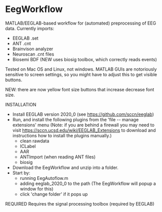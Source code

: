 # EegWorkflow
MATLAB/EEGLAB-based workflow for (automated) preprocessing of EEG data. Currently imports:
- EEGLAB .set
- ANT .cnt
- Brainvison analyzer
- Neuroscan .cnt files
- Biosemi BDF (NEW uses biosig toolbox, which correctly reads events)

Tested on Mac OS and Linux, not windows. MATLAB GUIs are notoriously sensitive to screen settings, so
you might have to adjust this to get visible buttons.

NEW: there are now yellow font size buttons that increase decrease font size.

INSTALLATION
- Install EEGLAB version 2020_0 (see https://github.com/sccn/eeglab)
- Run, and install the following plugins from the 'file -- manage extensions' menu (Note: if you are behind a firewall you may need to visit https://sccn.ucsd.edu/wiki/EEGLAB_Extensions to download and instructions how to install the plugins manually.)
  - clean rawdata
  - ICLabel
  - AAR
  - ANTImport (when reading ANT files)
  - biosig
- Download the EegWorkflow and unzip into a folder. 
- Start by:
  - running EegAutoflow.m
  - adding eeglab_2020_0 to the path (The EegWorkflow will popup a window for this)
  - click 'change folder' if it pops up
  
REQUIRED
Requires the signal processing toolbox (required by EEGLAB)



